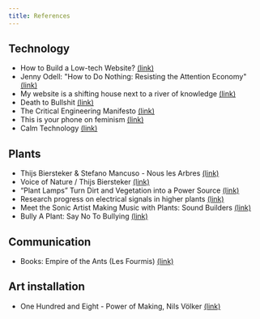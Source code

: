 ```yaml
---
title: References
---
```


## Technology

- How to Build a Low-tech Website? [(link)](https://solar.lowtechmagazine.com/2018/09/how-to-build-a-lowtech-website.html)
- Jenny Odell: "How to Do Nothing: Resisting the Attention Economy" [(link)](https://www.youtube.com/watch?v=izjlP9qtmBU)
- My website is a shifting house next to a river of knowledge [(link)](https://thecreativeindependent.com/people/laurel-schwulst-my-website-is-a-shifting-house-next-to-a-river-of-knowledge-what-could-yours-be/)
- Death to Bullshit [(link)](http://deathtobullshit.com/)
- The Critical Engineering Manifesto [(link)](https://criticalengineering.org/en)
- This is your phone on feminism [(link)](https://conversationalist.org/2019/09/13/feminism-explains-our-toxic-relationships-with-our-smartphones/)
- Calm Technology [(link)](https://calmtech.com/)


## Plants

- Thijs Biersteker & Stefano Mancuso - Nous les Arbres [(link)](https://www.youtube.com/watch?v=ukcOmdeVQcM)
- Voice of Nature / Thijs Biersteker [(link)](https://www.youtube.com/watch?v=AGbmut3hy7w)
- “Plant Lamps” Turn Dirt and Vegetation into a Power Source [(link)](https://www.technologyreview.com/s/543781/plant-lamps-turn-dirt-and-vegetation-into-a-power-source/)
- Research progress on electrical signals in higher plants [(link)](https://www.sciencedirect.com/science/article/pii/S1002007109000161)
- Meet the Sonic Artist Making Music with Plants: Sound Builders [(link)](https://www.youtube.com/watch?v=wYU18eiiFt4)
- Bully A Plant: Say No To Bullying [(link)](https://www.youtube.com/watch?v=Yx6UgfQreYY&feature=youtu.be)

## Communication

- Books: Empire of the Ants (Les Fourmis) [(link)](https://en.wikipedia.org/wiki/Empire_of_the_Ants_(novel))

## Art installation

- One Hundred and Eight - Power of Making, Nils Völker [(link)](https://vimeo.com/27197947)


